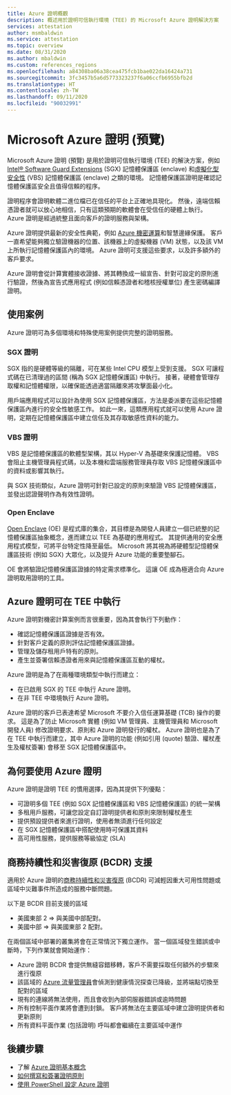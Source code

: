 ```yaml
---
title: Azure 證明概觀
description: 概述用於證明可信執行環境 (TEE) 的 Microsoft Azure 證明解決方案
services: attestation
author: msmbaldwin
ms.service: attestation
ms.topic: overview
ms.date: 08/31/2020
ms.author: mbaldwin
ms.custom: references_regions
ms.openlocfilehash: a84308ba06a38cea475fcb1bae022da16424a731
ms.sourcegitcommit: 3fc3457b5a6d5773323237f6a06ccfb6955bfb2d
ms.translationtype: HT
ms.contentlocale: zh-TW
ms.lasthandoff: 09/11/2020
ms.locfileid: "90032991"
---
```

# <a name="microsoft-azure-attestation-preview"></a>Microsoft Azure 證明 (預覽)

Microsoft Azure 證明 (預覽) 是用於證明可信執行環境 (TEE) 的解決方案，例如 [Intel® Software Guard Extensions](https://www.intel.com/content/www/us/en/architecture-and-technology/software-guard-extensions.html) (SGX) 記憶體保護區 (enclave) 和[虛擬化型安全性](/windows-hardware/design/device-experiences/oem-vbs) (VBS) 記憶體保護區 (enclave) 之類的環境。 記憶體保護區證明是確認記憶體保護區安全且值得信賴的程序。

證明程序會證明軟體二進位檔已在信任的平台上正確地具現化。 然後，遠端信賴憑證者就可以放心地相信，只有這類預期的軟體會在受信任的硬體上執行。 Azure 證明是經過統整且面向客戶的證明服務與架構。

Azure 證明提供最新的安全性典範，例如 [Azure 機密運算](../confidential-computing/overview.md)和智慧邊緣保護。 客戶一直希望能夠獨立驗證機器的位置、該機器上的虛擬機器 (VM) 狀態，以及該 VM 上所執行記憶體保護區內的環境。 Azure 證明可支援這些要求，以及許多額外的客戶要求。

Azure 證明會從計算實體接收證據、將其轉換成一組宣告、針對可設定的原則進行驗證，然後為宣告式應用程式 (例如信賴憑證者和稽核授權單位) 產生密碼編譯證明。

## <a name="use-cases"></a>使用案例

Azure 證明可為多個環境和特殊使用案例提供完整的證明服務。

### <a name="sgx-attestation"></a>SGX 證明

SGX 指的是硬體等級的隔離，可在某些 Intel CPU 模型上受到支援。 SGX 可讓程式碼在已清理過的區間 (稱為 SGX 記憶體保護區) 中執行。 接著，硬體會管理存取權和記憶體權限，以確保能透過適當隔離來將攻擊面最小化。

用戶端應用程式可以設計為使用 SGX 記憶體保護區，方法是委派要在這些記憶體保護區內進行的安全性敏感工作。 如此一來，這類應用程式就可以使用 Azure 證明，定期在記憶體保護區中建立信任及其存取敏感性資料的能力。

### <a name="vbs-attestation"></a>VBS 證明

VBS 是記憶體保護區的軟體型架構，其以 Hyper-V 為基礎來保護記憶體。 VBS 會阻止主機管理員程式碼，以及本機和雲端服務管理員存取 VBS 記憶體保護區中的資料或影響其執行。

與 SGX 技術類似，Azure 證明可針對已設定的原則來驗證 VBS 記憶體保護區，並發出認證聲明作為有效性證明。

### <a name="open-enclave"></a>Open Enclave
[Open Enclave](https://openenclave.io/sdk/) (OE) 是程式庫的集合，其目標是為開發人員建立一個已統整的記憶體保護區抽象概念，進而建立以 TEE 為基礎的應用程式。 其提供通用的安全應用程式模型，可將平台特定性降至最低。 Microsoft 將其視為將硬體型記憶體保護區技術 (例如 SGX) 大眾化，以及提升 Azure 功能的重要墊腳石。

OE 會將驗證記憶體保護區證據的特定需求標準化。 這讓 OE 成為極適合向 Azure 證明取用證明的工具。

## <a name="azure-attestation-can-run-in-a-tee"></a>Azure 證明可在 TEE 中執行

Azure 證明對機密計算案例而言很重要，因為其會執行下列動作：

- 確認記憶體保護區證據是否有效。
- 針對客戶定義的原則評估記憶體保護區證據。
- 管理及儲存租用戶特有的原則。
- 產生並簽署信賴憑證者用來與記憶體保護區互動的權杖。

Azure 證明是為了在兩種環境類型中執行而建立：
- 在已啟用 SGX 的 TEE 中執行 Azure 證明。
- 在非 TEE 中環境執行 Azure 證明。

Azure 證明的客戶已表達希望 Microsoft 不要介入信任運算基礎 (TCB) 操作的要求。 這是為了防止 Microsoft 實體 (例如 VM 管理員、主機管理員和 Microsoft 開發人員) 修改證明要求、原則和 Azure 證明發行的權杖。 Azure 證明也是為了在 TEE 中執行而建立，其中 Azure 證明的功能 (例如引用 (quote) 驗證、權杖產生及權杖簽署) 會移至 SGX 記憶體保護區中。

## <a name="why-use-azure-attestation"></a>為何要使用 Azure 證明

Azure 證明是證明 TEE 的慣用選擇，因為其提供下列優點： 

- 可證明多個 TEE (例如 SGX 記憶體保護區和 VBS 記憶體保護區) 的統一架構
- 多租用戶服務，可讓您設定自訂證明提供者和原則來限制權杖產生
- 提供預設提供者來進行證明，使用者無須進行任何設定
- 在 SGX 記憶體保護區中搭配使用時可保護其資料
- 高可用性服務，提供服務等級協定 (SLA)

## <a name="business-continuity-and-disaster-recovery-bcdr-support"></a>商務持續性和災害復原 (BCDR) 支援

適用於 Azure 證明的[商務持續性和災害復原](/azure/best-practices-availability-paired-regions) (BCDR) 可減輕因重大可用性問題或區域中災難事件所造成的服務中斷問題。

以下是 BCDR 目前支援的區域
- 美國東部 2 => 與美國中部配對。
- 美國中部 => 與美國東部 2 配對。

在兩個區域中部署的叢集將會在正常情況下獨立運作。 當一個區域發生錯誤或中斷時，下列作業就會開始運作：

- Azure 證明 BCDR 會提供無縫容錯移轉，客戶不需要採取任何額外的步驟來進行復原
- 該區域的 [Azure 流量管理員](../traffic-manager/index.yml)會偵測到健康情況探查已降級，並將端點切換至配對的區域
- 現有的連線將無法使用，而且會收到內部伺服器錯誤或逾時問題
- 所有控制平面作業將會遭到封鎖。 客戶將無法在主要區域中建立證明提供者和更新原則
- 所有資料平面作業 (包括證明) 呼叫都會繼續在主要區域中運作

## <a name="next-steps"></a>後續步驟
- 了解 [Azure 證明基本概念](basic-concepts.md)
- [如何撰寫和簽署證明原則](author-sign-policy.md)
- [使用 PowerShell 設定 Azure 證明](quickstart-powershell.md)


